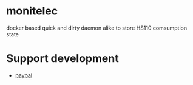 # monitelec

docker based quick and dirty daemon alike to store HS110 comsumption state

# Support development
- [paypal](https://paypal.me/kiorky)


